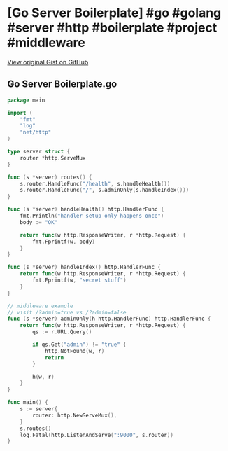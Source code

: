 # [Go Server Boilerplate] #go #golang #server #http #boilerplate #project #middleware

[View original Gist on GitHub](https://gist.github.com/Integralist/7d9b10e7f691605792cc182910eb070f)

## Go Server Boilerplate.go

```go
package main

import (
	"fmt"
	"log"
	"net/http"
)

type server struct {
	router *http.ServeMux
}

func (s *server) routes() {
	s.router.HandleFunc("/health", s.handleHealth())
	s.router.HandleFunc("/", s.adminOnly(s.handleIndex()))
}

func (s *server) handleHealth() http.HandlerFunc {
	fmt.Println("handler setup only happens once")
	body := "OK"

	return func(w http.ResponseWriter, r *http.Request) {
		fmt.Fprintf(w, body)
	}
}

func (s *server) handleIndex() http.HandlerFunc {
	return func(w http.ResponseWriter, r *http.Request) {
		fmt.Fprintf(w, "secret stuff")
	}
}

// middleware example
// visit /?admin=true vs /?admin=false
func (s *server) adminOnly(h http.HandlerFunc) http.HandlerFunc {
	return func(w http.ResponseWriter, r *http.Request) {
		qs := r.URL.Query()

		if qs.Get("admin") != "true" {
			http.NotFound(w, r)
			return
		}

		h(w, r)
	}
}

func main() {
	s := server{
		router: http.NewServeMux(),
	}
	s.routes()
	log.Fatal(http.ListenAndServe(":9000", s.router))
}
```


